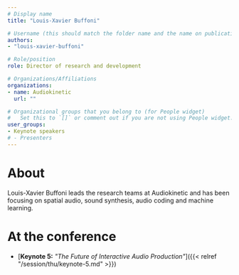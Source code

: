 ```yaml
---
# Display name
title: "Louis-Xavier Buffoni"

# Username (this should match the folder name and the name on publications)
authors:
- "louis-xavier-buffoni"

# Role/position
role: Director of research and development

# Organizations/Affiliations
organizations:
- name: Audiokinetic
  url: ""

# Organizational groups that you belong to (for People widget)
#   Set this to `[]` or comment out if you are not using People widget.
user_groups:
- Keynote speakers
# - Presenters
---
```


# About

Louis-Xavier Buffoni leads the research teams at Audiokinetic and has been focusing on spatial audio, sound synthesis, audio coding and machine learning.

# At the conference

<!-- - [**Introduction & Panel 1** *"Research Axis 1: Instruments, devices & systems"*]({{< relref "/session/wed/panel-1.md" >}}), with [Thierry Dutoit]({{< relref "/authors/thierry-dutoit" >}}) -->
- [**Keynote 5:** *"The Future of Interactive Audio Production"*]({{< relref "/session/thu/keynote-5.md" >}})